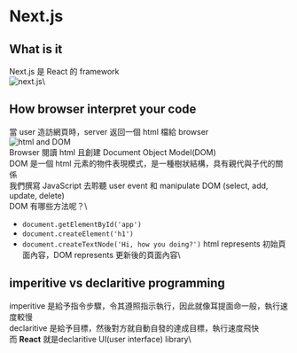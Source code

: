 # Next.js
## What is it
Next.js 是 React 的 framework\
![next.js](https://nextjs.org/static/images/learn/foundations/next-app.png)\
## How browser interpret your code
當 user 造訪網頁時，server 返回一個 html 檔給 browser\
![html and DOM](https://nextjs.org/static/images/learn/foundations/html-to-dom.png)\
Browser 閱讀 html 且創建 Document Object Model(DOM)\
DOM 是一個 html 元素的物件表現模式，是一種樹狀結構，具有親代與子代的關係\
我們撰寫 JavaScript 去聆聽 user event 和 manipulate DOM (select, add, update, delete)\
DOM 有哪些方法呢？\
- `document.getElementById('app')`
- `document.createElement('h1')`
- `document.createTextNode('Hi, how you doing?')`
html represents 初始頁面內容，DOM represents 更新後的頁面內容\
## imperitive vs declaritive programming
imperitive 是給予指令步驟，令其遵照指示執行，因此就像耳提面命一般，執行速度較慢\
declaritive 是給予目標，然後對方就自動自發的達成目標，執行速度飛快\
而 **React** 就是declaritive UI(user interface) library\
